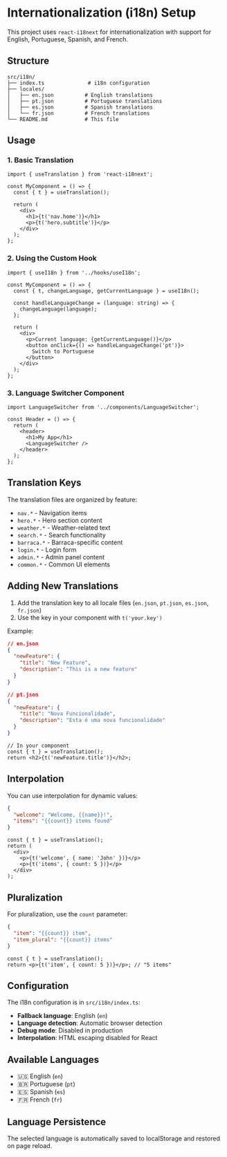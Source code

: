 # Internationalization (i18n) Setup

This project uses `react-i18next` for internationalization with support for English, Portuguese, Spanish, and French.

## Structure

```
src/i18n/
├── index.ts              # i18n configuration
├── locales/
│   ├── en.json          # English translations
│   ├── pt.json          # Portuguese translations
│   ├── es.json          # Spanish translations
│   └── fr.json          # French translations
└── README.md            # This file
```

## Usage

### 1. Basic Translation

```tsx
import { useTranslation } from 'react-i18next';

const MyComponent = () => {
  const { t } = useTranslation();

  return (
    <div>
      <h1>{t('nav.home')}</h1>
      <p>{t('hero.subtitle')}</p>
    </div>
  );
};
```

### 2. Using the Custom Hook

```tsx
import { useI18n } from '../hooks/useI18n';

const MyComponent = () => {
  const { t, changeLanguage, getCurrentLanguage } = useI18n();

  const handleLanguageChange = (language: string) => {
    changeLanguage(language);
  };

  return (
    <div>
      <p>Current language: {getCurrentLanguage()}</p>
      <button onClick={() => handleLanguageChange('pt')}>
        Switch to Portuguese
      </button>
    </div>
  );
};
```

### 3. Language Switcher Component

```tsx
import LanguageSwitcher from '../components/LanguageSwitcher';

const Header = () => {
  return (
    <header>
      <h1>My App</h1>
      <LanguageSwitcher />
    </header>
  );
};
```

## Translation Keys

The translation files are organized by feature:

- `nav.*` - Navigation items
- `hero.*` - Hero section content
- `weather.*` - Weather-related text
- `search.*` - Search functionality
- `barraca.*` - Barraca-specific content
- `login.*` - Login form
- `admin.*` - Admin panel content
- `common.*` - Common UI elements

## Adding New Translations

1. Add the translation key to all locale files (`en.json`, `pt.json`, `es.json`, `fr.json`)
2. Use the key in your component with `t('your.key')`

Example:

```json
// en.json
{
  "newFeature": {
    "title": "New Feature",
    "description": "This is a new feature"
  }
}

// pt.json
{
  "newFeature": {
    "title": "Nova Funcionalidade",
    "description": "Esta é uma nova funcionalidade"
  }
}
```

```tsx
// In your component
const { t } = useTranslation();
return <h2>{t('newFeature.title')}</h2>;
```

## Interpolation

You can use interpolation for dynamic values:

```json
{
  "welcome": "Welcome, {{name}}!",
  "items": "{{count}} items found"
}
```

```tsx
const { t } = useTranslation();
return (
  <div>
    <p>{t('welcome', { name: 'John' })}</p>
    <p>{t('items', { count: 5 })}</p>
  </div>
);
```

## Pluralization

For pluralization, use the `count` parameter:

```json
{
  "item": "{{count}} item",
  "item_plural": "{{count}} items"
}
```

```tsx
const { t } = useTranslation();
return <p>{t('item', { count: 5 })}</p>; // "5 items"
```

## Configuration

The i18n configuration is in `src/i18n/index.ts`:

- **Fallback language**: English (`en`)
- **Language detection**: Automatic browser detection
- **Debug mode**: Disabled in production
- **Interpolation**: HTML escaping disabled for React

## Available Languages

- 🇺🇸 English (`en`)
- 🇧🇷 Portuguese (`pt`)
- 🇪🇸 Spanish (`es`)
- 🇫🇷 French (`fr`)

## Language Persistence

The selected language is automatically saved to localStorage and restored on page reload.
